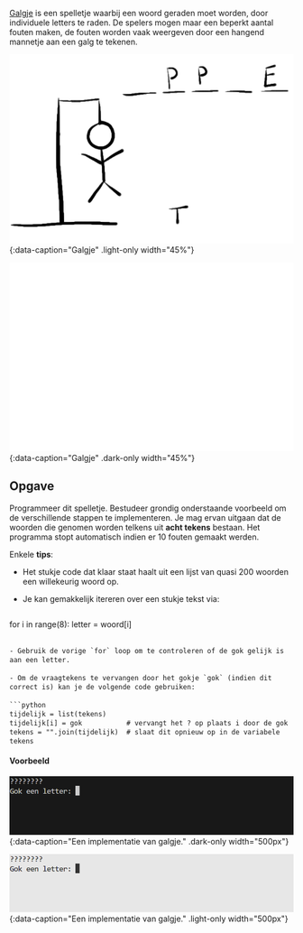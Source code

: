 <a href="https://nl.wikipedia.org/wiki/Galgje" target="_blank">Galgje</a> is een spelletje waarbij een woord geraden moet worden, door individuele letters te raden. De spelers mogen maar een beperkt aantal fouten maken, de fouten worden vaak weergeven door een hangend mannetje aan een galg te tekenen.

![Galgje](media/hangman.png "Galgje"){:data-caption="Galgje" .light-only width="45%"}

![Galgje](media/hangman_dark.png "Galgje"){:data-caption="Galgje" .dark-only width="45%"}

## Opgave

Programmeer dit spelletje. Bestudeer grondig onderstaande voorbeeld om de verschillende stappen te implementeren. Je mag ervan uitgaan dat de woorden die genomen worden telkens uit **acht tekens** bestaan. Het programma stopt automatisch indien er 10 fouten gemaakt werden.

Enkele **tips**:

- Het stukje code dat klaar staat haalt uit een lijst van quasi 200 woorden een willekeurig woord op.
- Je kan gemakkelijk itereren over een stukje tekst via:

  ```python
for i in range(8):
    letter = woord[i]
  ```

- Gebruik de vorige `for` loop om te controleren of de gok gelijk is aan een letter.

- Om de vraagtekens te vervangen door het gokje `gok` (indien dit correct is) kan je de volgende code gebruiken:

  ```python
tijdelijk = list(tekens)
tijdelijk[i] = gok           # vervangt het ? op plaats i door de gok
tekens = "".join(tijdelijk)  # slaat dit opnieuw op in de variabele tekens
  ```


#### Voorbeeld

![Een implementatie van galgje.](media/hangman.gif "Een implementatie van galgje."){:data-caption="Een implementatie van galgje." .dark-only width="500px"}

![Een implementatie van galgje.](media/hangman_inverted.gif "Een implementatie van galgje."){:data-caption="Een implementatie van galgje." .light-only width="500px"}